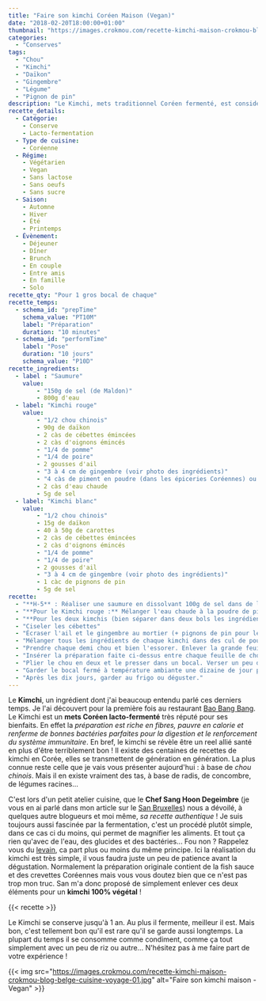 ```yaml
---
title: "Faire son kimchi Coréen Maison (Vegan)"
date: "2018-02-20T18:00:00+01:00"
thumbnail: "https://images.crokmou.com/recette-kimchi-maison-crokmou-blog-belge-cuisine-voyage-05.jpg"
categories:
  - "Conserves"
tags:
  - "Chou"
  - "Kimchi"
  - "Daïkon"
  - "Gingembre"
  - "Légume"
  - "Pignon de pin"
description: "Le Kimchi, mets traditionnel Coréen fermenté, est considéré comme un super aliment. La recette se transmet de génération en génération et par chance j'ai récemment appris à en faire avec le Chef Sang Hoon Degeimbre !"
recette_details:
  - Catégorie:
    - Conserve
    - Lacto-fermentation
  - Type de cuisine:
    - Coréenne 
  - Régime:
    - Végétarien
    - Vegan
    - Sans lactose
    - Sans oeufs
    - Sans sucre
  - Saison:
    - Automne
    - Hiver
    - Été
    - Printemps
  - Évènement:
    - Déjeuner
    - Dîner
    - Brunch
    - En couple
    - Entre amis
    - En famille
    - Solo
recette_qty: "Pour 1 gros bocal de chaque"
recette_temps:
  - schema_id: "prepTime"
    schema_value: "PT10M"
    label: "Préparation"
    duration: "10 minutes"
  - schema_id: "performTime"
    label: "Pose"
    duration: "10 jours"
    schema_value: "P10D"
recette_ingredients:
  - label : "Saumure"
    value:
        - "150g de sel (de Maldon)"
        - 800g d'eau      
  - label: "Kimchi rouge"
    value:
        - "1/2 chou chinois"
        - 90g de daïkon
        - 2 càs de cébettes émincées
        - 2 càs d'oignons émincés
        - "1/4 de pomme"
        - "1/4 de poire"
        - 2 gousses d'ail
        - "3 à 4 cm de gingembre (voir photo des ingrédients)"
        - "4 càs de piment en poudre (dans les épiceries Coréennes) ou du Gochujang"
        - 2 càs d'eau chaude
        - 5g de sel
  - label: "Kimchi blanc"
    value:
        - "1/2 chou chinois"
        - 15g de daïkon
        - 40 à 50g de carottes
        - 2 càs de cébettes émincées
        - 2 càs d'oignons émincés
        - "1/4 de pomme"
        - "1/4 de poire"
        - 2 gousses d'ail
        - "3 à 4 cm de gingembre (voir photo des ingrédients)"
        - 1 càc de pignons de pin
        - 5g de sel
recette:
  - "**H-5** : Réaliser une saumure en dissolvant 100g de sel dans de l'eau. Y tremper les deux demi choux et saupoudrer avec le reste du sel. Laisser flétrir 5h environ"
  - "**Pour le Kimchi rouge :** Mélanger l'eau chaude à la poudre de piment pour faire gonfler"
  - "**Pour les deux kimchis (bien séparer dans deux bols les ingrédients pour l'un et pour l'autre):**  <center>![Faire son kimchi maison - Vegan](https://images.crokmou.com/recette-kimchi-maison-crokmou-blog-belge-cuisine-voyage-02.jpg)![Faire son kimchi maison - Vegan](https://images.crokmou.com/recette-kimchi-maison-crokmou-blog-belge-cuisine-voyage-03.jpg)</center> Tailler en julienne fine le daïkon, la carotte et les oignons"
  - "Ciseler les cébettes"
  - "Écraser l'ail et le gingembre au mortier (+ pignons de pin pour le kimchi blanc)"
  - "Mélanger tous les ingrédients de chaque kimchi dans des cul de poule puis ajouter ensuite la pomme et la poire préalablement râpées. Mélanger à nouveau"
  - "Prendre chaque demi chou et bien l'essorer. Enlever la grande feuille extérieure et réserver"
  - "Insérer la préparation faite ci-dessus entre chaque feuille de chou. Couper ensuite le 'cul' du chou qui est un peu trop croquant. Enrouler avec la grande feuille restante <center>![EXPLICATION DE L'IMAGE](https://images.crokmou.com/recette-kimchi-maison-crokmou-blog-belge-cuisine-voyage-04.jpg)</center>"
  - "Plier le chou en deux et le presser dans un bocal. Verser un peu de saumure par dessus pour garder le kimchi immergé"
  - "Garder le bocal fermé à température ambiante une dizaine de jour pour lancer la fermentation. Au bout de 2 ou 3 jours, il se peut qu'un peu de liquide s'échappe du bocal, on peut nettoyer l'exterieur du pot mais surtout ne pas l'ouvrir !"
  - "Après les dix jours, garder au frigo ou déguster."
---
```


Le **Kimchi**, un ingrédient dont j'ai beaucoup entendu parlé ces derniers temps. Je l'ai découvert pour la première fois au restaurant [Bao Bang Bang](https://crokmou.com/2017/11/bao-bang-bang-restaurant-taiwanais-a-bruxelles/). Le Kimchi est un **mets Coréen lacto-fermenté** très réputé pour ses bienfaits. En effet la *préparation est riche en fibres, pauvre en calorie et renferme de bonnes bactéries parfaites pour la digestion et le renforcement du système immunitaire*. En bref, le kimchi se révèle être un reel allié santé en plus d'être terriblement bon !
Il existe des centaines de recettes de kimchi en Corée, elles se transmettent de génération en génération. La plus connue reste celle que je vais vous présenter aujourd'hui : à base de *chou chinois*. Mais il en existe vraiment des tas, à base de radis, de concombre, de légumes racines...

C'est lors d'un petit atelier cuisine, que le **Chef Sang Hoon Degeimbre** (je vous en ai parlé dans mon article sur le [San Bruxelles](https://crokmou.com/2017/09/san-bol-experience-culinaire-vegan-bruxelles/)) nous a dévoilé, à quelques autre blogueurs et moi même, *sa recette authentique* ! Je suis toujours aussi fascinée par la fermentation, c'est un procédé plutôt simple, dans ce cas ci du moins, qui permet de magnifier les aliments. Et tout ça rien qu'avec de l'eau, des glucides et des bactéries... Fou non ? Rappelez vous du [levain](https://crokmou.com/2014/06/levain-fait-maison/), ca part plus ou moins du même principe.
Ici la réalisation du kimchi est très simple, il vous faudra juste un peu de patience avant la dégustation. Normalement la préparation originale contient de la fish sauce et des crevettes Coréennes mais vous vous doutez bien que ce n'est pas trop mon truc. San m'a donc proposé de simplement enlever ces deux éléments pour un **kimchi 100% végétal** !

{{< recette >}}

Le Kimchi se conserve jusqu'à 1 an. Au plus il fermente, meilleur il est. Mais bon, c'est tellement bon qu'il est rare qu'il se garde aussi longtemps. La plupart du temps il se consomme comme condiment, comme ça tout simplement avec un peu de riz ou autre... 
N'hésitez pas à me faire part de votre expérience ! 

{{< img src="https://images.crokmou.com/recette-kimchi-maison-crokmou-blog-belge-cuisine-voyage-01.jpg" alt="Faire son kimchi maison - Vegan" >}}